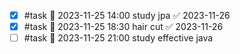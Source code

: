 - [x] #task 📅 2023-11-25 14:00 study jpa ✅ 2023-11-26
- [x] #task 📅 2023-11-25 18:30 hair cut ✅ 2023-11-26
- [ ] #task 📅 2023-11-25 21:00 study effective java